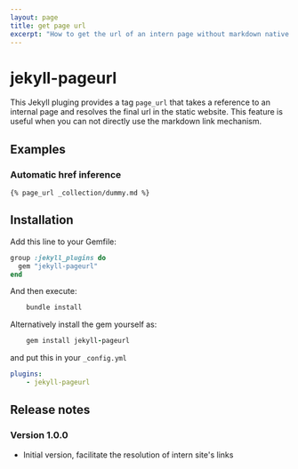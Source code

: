 ```yaml
---
layout: page
title: get page url
excerpt: "How to get the url of an intern page without markdown native link mechanism"
---
```


# jekyll-pageurl

This Jekyll pluging provides a tag `page_url` that takes a reference to an internal page and resolves the final url in the static website. This feature is useful when you can not directly use the markdown link mechanism.

## Examples

### Automatic href inference

```raw
{% page_url _collection/dummy.md %}
```

## Installation

Add this line to your Gemfile:

```ruby
group :jekyll_plugins do
  gem "jekyll-pageurl"
end
```

And then execute:

```ruby
    bundle install
```

Alternatively install the gem yourself as:

```ruby
    gem install jekyll-pageurl
```

and put this in your ``_config.yml``

```yaml
plugins:
    - jekyll-pageurl
```

## Release notes

### Version 1.0.0

- Initial version, facilitate the resolution of intern site's links